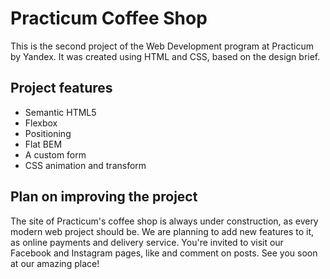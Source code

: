 # Practicum Coffee Shop

This is the second project of the Web Development program at Practicum by Yandex. It was created using HTML and CSS, based on the design brief.

## Project features

- Semantic HTML5
- Flexbox
- Positioning
- Flat BEM
- A custom form
- CSS animation and transform

## Plan on improving the project

The site of Practicum's coffee shop is always under construction, as every modern web project should be. We are planning to add new features to  it, as online payments and delivery service.
You're invited to visit our Facebook and Instagram pages, like and comment on posts.
See you soon at our amazing place!
